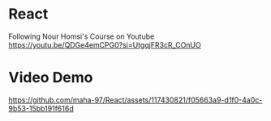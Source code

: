 # React
Following Nour Homsi's Course on Youtube https://youtu.be/QDGe4emCPG0?si=UtgqjFR3cR_COnUO

# Video Demo


https://github.com/maha-97/React/assets/117430821/f05663a9-d1f0-4a0c-9b53-15bb191f616d


